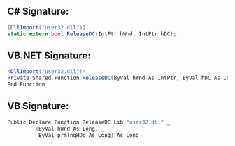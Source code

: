 
## C# Signature:
```cs
[DllImport("user32.dll")]
static extern bool ReleaseDC(IntPtr hWnd, IntPtr hDC);
```

## VB.NET Signature:
```cs
<DllImport("user32.dll")> _
Private Shared Function ReleaseDC(ByVal hWnd As IntPtr, ByVal hDC As IntPtr) As <MarshalAs(UnmanagedType.Bool)> Boolean
End Function
```

## VB Signature:
```cs
Public Declare Function ReleaseDC Lib "user32.dll" _
         (ByVal hWnd As Long, _
          ByVal prmlngHDc As Long) As Long
```
